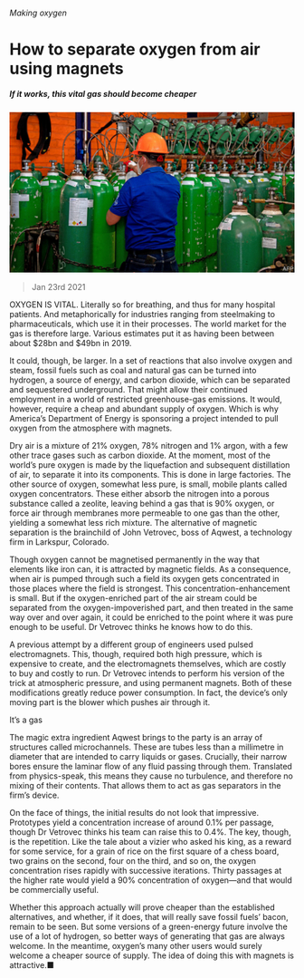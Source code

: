 ###### Making oxygen

# How to separate oxygen from air using magnets 

##### If it works, this vital gas should become cheaper 

![image](images/20210123_stp502.jpg) 

> Jan 23rd 2021 


OXYGEN IS VITAL. Literally so for breathing, and thus for many hospital patients. And metaphorically for industries ranging from steelmaking to pharmaceuticals, which use it in their processes. The world market for the gas is therefore large. Various estimates put it as having been between about $28bn and $49bn in 2019.


It could, though, be larger. In a set of reactions that also involve oxygen and steam, fossil fuels such as coal and natural gas can be turned into hydrogen, a source of energy, and carbon dioxide, which can be separated and sequestered underground. That might allow their continued employment in a world of restricted greenhouse-gas emissions. It would, however, require a cheap and abundant supply of oxygen. Which is why America’s Department of Energy is sponsoring a project intended to pull oxygen from the atmosphere with magnets.



Dry air is a mixture of 21% oxygen, 78% nitrogen and 1% argon, with a few other trace gases such as carbon dioxide. At the moment, most of the world’s pure oxygen is made by the liquefaction and subsequent distillation of air, to separate it into its components. This is done in large factories. The other source of oxygen, somewhat less pure, is small, mobile plants called oxygen concentrators. These either absorb the nitrogen into a porous substance called a zeolite, leaving behind a gas that is 90% oxygen, or force air through membranes more permeable to one gas than the other, yielding a somewhat less rich mixture. The alternative of magnetic separation is the brainchild of John Vetrovec, boss of Aqwest, a technology firm in Larkspur, Colorado.


Though oxygen cannot be magnetised permanently in the way that elements like iron can, it is attracted by magnetic fields. As a consequence, when air is pumped through such a field its oxygen gets concentrated in those places where the field is strongest. This concentration-enhancement is small. But if the oxygen-enriched part of the air stream could be separated from the oxygen-impoverished part, and then treated in the same way over and over again, it could be enriched to the point where it was pure enough to be useful. Dr Vetrovec thinks he knows how to do this.


A previous attempt by a different group of engineers used pulsed electromagnets. This, though, required both high pressure, which is expensive to create, and the electromagnets themselves, which are costly to buy and costly to run. Dr Vetrovec intends to perform his version of the trick at atmospheric pressure, and using permanent magnets. Both of these modifications greatly reduce power consumption. In fact, the device’s only moving part is the blower which pushes air through it.

It’s a gas


The magic extra ingredient Aqwest brings to the party is an array of structures called microchannels. These are tubes less than a millimetre in diameter that are intended to carry liquids or gases. Crucially, their narrow bores ensure the laminar flow of any fluid passing through them. Translated from physics-speak, this means they cause no turbulence, and therefore no mixing of their contents. That allows them to act as gas separators in the firm’s device.


On the face of things, the initial results do not look that impressive. Prototypes yield a concentration increase of around 0.1% per passage, though Dr Vetrovec thinks his team can raise this to 0.4%. The key, though, is the repetition. Like the tale about a vizier who asked his king, as a reward for some service, for a grain of rice on the first square of a chess board, two grains on the second, four on the third, and so on, the oxygen concentration rises rapidly with successive iterations. Thirty passages at the higher rate would yield a 90% concentration of oxygen—and that would be commercially useful.


Whether this approach actually will prove cheaper than the established alternatives, and whether, if it does, that will really save fossil fuels’ bacon, remain to be seen. But some versions of a green-energy future involve the use of a lot of hydrogen, so better ways of generating that gas are always welcome. In the meantime, oxygen’s many other users would surely welcome a cheaper source of supply. The idea of doing this with magnets is attractive.■

